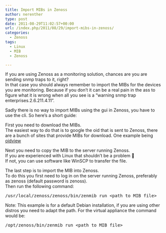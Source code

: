 ```yaml
---
title: Import MIBs in Zenoss
author: nerenther
type: post
date: 2011-08-29T11:02:57+00:00
url: /index.php/2011/08/29/import-mibs-in-zenoss/
categories:
  - Zenoss
tags:
  - Linux
  - MIB
  - Zenoss

---
```

If you are using Zenoss as a monitoring solution, chances are you are sending snmp traps to it, right?  
In that case you should always remember to import the MIBs for the devices you are monitoring. Because if you don&#8217;t it can be a real pain in the ass to figure what it is wrong when all you see is a &#8220;warning snmp trap enterprises.2.6.211.4.11&#8221;.

Sadly there is no way to import MIBs using the gui in Zenoss, you have to use the cli. So here&#8217;s a short guide:

First you need to download the MIBs.  
The easiest way to do that is to google the oid that is sent to Zenoss, there are a bunch of sites that provide MIBs for download. One example being [oidview][1]

Next you need to copy the MIB to the server running Zenoss.  
If you are experienced with Linux that shouldn&#8217;t be a problem 🙂  
If not, you can use software like WinSCP to transfer the file.

The last step is to import the MIB into Zenoss.  
To do this you first need to log in on the server running Zenoss, preferably as zenoss (default password is zenoss).  
Then run the following command:

<pre>/usr/local/zenoss/zenoss/bin/zenmib run &lt;path to MIB file&gt;</pre>

Note: This example is for a default Debian installation, if you are using other distros you need to adapt the path. For the virtual appliance the command would be:

<pre>/opt/zenoss/bin/zenmib run &lt;path to MIB file&gt;</pre>

 [1]: http://www.oidview.com/mibs/detail.html